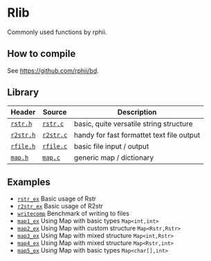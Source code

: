 # Rlib

Commonly used functions by rphii.

## How to compile
See https://github.com/rphii/bd.

## Library
| Header                   | Source                   | Description                                |
|--------------------------|--------------------------|--------------------------------------------|
| [`rstr.h`](src/rstr.h)   | [`rstr.c`](src/rstr.c)   | basic, quite versatile string structure    |
| [`r2str.h`](src/r2str.h) | [`r2str.c`](src/r2str.c) | handy for fast formattet text file output  |
| [`rfile.h`](src/rfile.h) | [`rfile.c`](src/rfile.c) | basic file input / output                  |
| [`map.h`](src/map.h)     | [`map.c`](src/map.c)     | generic map / dictionary                   |

## Examples
- [`rstr_ex`](examples/rstr_ex.c) Basic usage of Rstr
- [`r2str_ex`](examples/r2str_ex.c) Basic usage of R2str
- [`writecomp`](examples/writecomp.c) Benchmark of writing to files
- [`map1_ex`](examples/map1_ex.c) Using Map with basic types `Map<int,int>`
- [`map2_ex`](examples/map2_ex.c) Using Map with custom structure `Map<Rstr,Rstr>`
- [`map3_ex`](examples/map3_ex.c) Using Map with mixed structure `Map<int,Rstr>`
- [`map4_ex`](examples/map4_ex.c) Using Map with mixed structure `Map<Rstr,int>`
- [`map5_ex`](examples/map5_ex.c) Using Map with basic types `Map<char[],int>`
